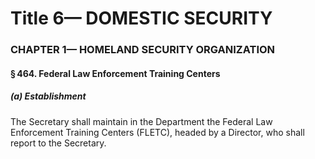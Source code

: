 
# Title 6— DOMESTIC SECURITY
### CHAPTER 1— HOMELAND SECURITY ORGANIZATION
#### § 464. Federal Law Enforcement Training Centers
##### (a) Establishment

The Secretary shall maintain in the Department the Federal Law Enforcement Training Centers (FLETC), headed by a Director, who shall report to the Secretary.
